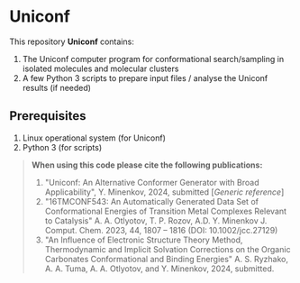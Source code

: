 # Uniconf
This repository **Uniconf** contains:
1) The Uniconf computer program for conformational search/sampling in isolated molecules and molecular clusters
2) A few Python 3 scripts to prepare input files / analyse the Uniconf results (if needed)

## Prerequisites
1) Linux operational system (for Uniconf)
2) Python 3 (for scripts)




> **When using this code please cite the following publications:**
> 1) "Uniconf: An Alternative Conformer Generator with Broad Applicability", Y. Minenkov, 2024, submitted [*Generic reference*]
> 1) "16TMCONF543: An Automatically Generated Data Set of Conformational Energies of Transition Metal Complexes Relevant to Catalysis" A. A. Otlyotov, T. P. Rozov, A.D.  Y. Minenkov J. Comput. Chem. 2023, 44, 1807 – 1816 (DOI: 10.1002/jcc.27129)
> 2) "An Influence of Electronic Structure Theory Method, Thermodynamic and Implicit Solvation Corrections on the Organic Carbonates Conformational and Binding Energies"
A. S. Ryzhako, A. A. Tuma, A. A. Otlyotov, and Y. Minenkov, 2024, submitted.
